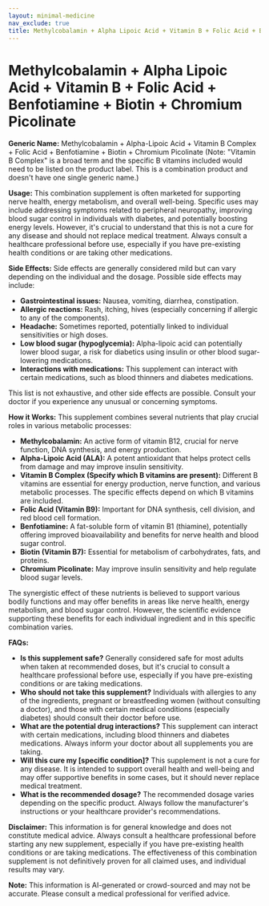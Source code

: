```yaml
---
layout: minimal-medicine
nav_exclude: true
title: Methylcobalamin + Alpha Lipoic Acid + Vitamin B + Folic Acid + Benfotiamine + Biotin + Chromium Picolinate
---
```


# Methylcobalamin + Alpha Lipoic Acid + Vitamin B + Folic Acid + Benfotiamine + Biotin + Chromium Picolinate

**Generic Name:**  Methylcobalamin + Alpha-Lipoic Acid + Vitamin B Complex + Folic Acid + Benfotiamine + Biotin + Chromium Picolinate  (Note:  "Vitamin B Complex" is a broad term and the specific B vitamins included would need to be listed on the product label.  This is a combination product and doesn't have one single generic name.)

**Usage:** This combination supplement is often marketed for supporting nerve health, energy metabolism, and overall well-being. Specific uses may include addressing symptoms related to peripheral neuropathy, improving blood sugar control in individuals with diabetes, and potentially boosting energy levels. However, it's crucial to understand that this is not a cure for any disease and should not replace medical treatment.  Always consult a healthcare professional before use, especially if you have pre-existing health conditions or are taking other medications.

**Side Effects:** Side effects are generally considered mild but can vary depending on the individual and the dosage.  Possible side effects may include:

* **Gastrointestinal issues:** Nausea, vomiting, diarrhea, constipation.
* **Allergic reactions:** Rash, itching, hives (especially concerning if allergic to any of the components).
* **Headache:**  Sometimes reported, potentially linked to individual sensitivities or high doses.
* **Low blood sugar (hypoglycemia):** Alpha-lipoic acid can potentially lower blood sugar, a risk for diabetics using insulin or other blood sugar-lowering medications.
* **Interactions with medications:**  This supplement can interact with certain medications, such as blood thinners and diabetes medications.

This list is not exhaustive, and other side effects are possible.  Consult your doctor if you experience any unusual or concerning symptoms.

**How it Works:** This supplement combines several nutrients that play crucial roles in various metabolic processes:

* **Methylcobalamin:** An active form of vitamin B12, crucial for nerve function, DNA synthesis, and energy production.
* **Alpha-Lipoic Acid (ALA):** A potent antioxidant that helps protect cells from damage and may improve insulin sensitivity.
* **Vitamin B Complex (Specify which B vitamins are present):**  Different B vitamins are essential for energy production, nerve function, and various metabolic processes. The specific effects depend on which B vitamins are included.
* **Folic Acid (Vitamin B9):**  Important for DNA synthesis, cell division, and red blood cell formation.
* **Benfotiamine:** A fat-soluble form of vitamin B1 (thiamine), potentially offering improved bioavailability and benefits for nerve health and blood sugar control.
* **Biotin (Vitamin B7):** Essential for metabolism of carbohydrates, fats, and proteins.
* **Chromium Picolinate:**  May improve insulin sensitivity and help regulate blood sugar levels.

The synergistic effect of these nutrients is believed to support various bodily functions and may offer benefits in areas like nerve health, energy metabolism, and blood sugar control.  However, the scientific evidence supporting these benefits for each individual ingredient and in this specific combination varies.

**FAQs:**

* **Is this supplement safe?**  Generally considered safe for most adults when taken at recommended doses, but it's crucial to consult a healthcare professional before use, especially if you have pre-existing conditions or are taking medications.
* **Who should not take this supplement?**  Individuals with allergies to any of the ingredients, pregnant or breastfeeding women (without consulting a doctor), and those with certain medical conditions (especially diabetes) should consult their doctor before use.
* **What are the potential drug interactions?**  This supplement can interact with certain medications, including blood thinners and diabetes medications.  Always inform your doctor about all supplements you are taking.
* **Will this cure my [specific condition]?**  This supplement is not a cure for any disease.  It is intended to support overall health and well-being and may offer supportive benefits in some cases, but it should never replace medical treatment.
* **What is the recommended dosage?**  The recommended dosage varies depending on the specific product.  Always follow the manufacturer's instructions or your healthcare provider's recommendations.


**Disclaimer:** This information is for general knowledge and does not constitute medical advice.  Always consult a healthcare professional before starting any new supplement, especially if you have pre-existing health conditions or are taking medications.  The effectiveness of this combination supplement is not definitively proven for all claimed uses, and individual results may vary.


**Note:** This information is AI-generated or crowd-sourced and may not be accurate. Please consult a medical professional for verified advice.